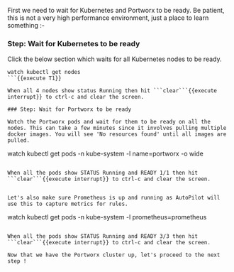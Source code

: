 First we need to wait for Kubernetes and Portworx to be ready. Be patient, this is not a very high performance environment, just a place to learn something :-

### Step: Wait for Kubernetes to be ready

Click the below section which waits for all Kubernetes nodes to be ready.
```
watch kubectl get nodes
```{{execute T1}}

When all 4 nodes show status Running then hit ```clear```{{execute interrupt}} to ctrl-c and clear the screen.

### Step: Wait for Portworx to be ready

Watch the Portworx pods and wait for them to be ready on all the nodes. This can take a few minutes since it involves pulling multiple docker images. You will see 'No resources found' until all images are pulled.

```
watch kubectl get pods -n kube-system -l name=portworx -o wide
```{{execute T1}}

When all the pods show STATUS Running and READY 1/1 then hit ```clear```{{execute interrupt}} to ctrl-c and clear the screen.


Let's also make sure Prometheus is up and running as AutoPilot will use this to capture metrics for rules.

```
watch kubectl get pods -n kube-system -l prometheus=prometheus
```{{execute T1}}

When all the pods show STATUS Running and READY 3/3 then hit ```clear```{{execute interrupt}} to ctrl-c and clear the screen.

Now that we have the Portworx cluster up, let's proceed to the next step !
